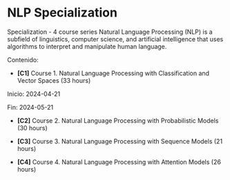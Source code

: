 # NLP Specialization

Specialization - 4 course series Natural Language Processing (NLP) is a subfield of linguistics, computer science, and artificial intelligence that uses algorithms to interpret and manipulate human language. 


Contenido: 

- **[C1]** Course 1. Natural Language Processing with Classification and Vector Spaces
(33 hours)

Inicio: 2024-04-21

Fin: 2024-05-21


- **[C2]** Course 2. Natural Language Processing with Probabilistic Models
(30 hours)

- **[C3]** Course 3. Natural Language Processing with Sequence Models
(21 hours)

- **[C4]** Course 4. Natural Language Processing with Attention Models
(26 hours)
